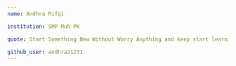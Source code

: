 ```yaml
---
name: Andhra Rifqi

institution: SMP Muh PK

quote: Start Something New Without Worry Anything and keep start learning it.

github_user: andhra21231
---
```

